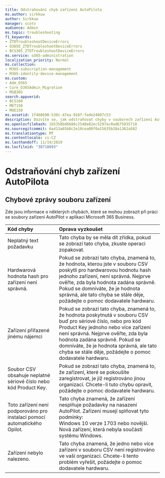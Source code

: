 ```yaml
---
title: Odstraňování chyb zařízení AutoPilota
ms.author: sirkkuw
author: Sirkkuw
manager: scotv
audience: Admin
ms.topic: troubleshooting
f1_keywords:
- ZTDTroubleshootDeviceErrors
- O365E_ZTDTroubleshootDeviceErrors
- BCS365_ZTDTroubleshootDeviceErrors
ms.service: o365-administration
localization_priority: Normal
ms.collection:
- M365-subscription-management
- M365-identity-device-management
ms.custom:
- Adm_O365
- Core_O365Admin_Migration
- MSB365
search.appverid:
- BCS160
- MET150
- MOE150
ms.assetid: 1f468690-530c-47ea-918f-fede24607c53
description: Dozvíte se, jak odstraňovat chyby v souborech zařízení AutoPilot.
ms.openlocfilehash: 1b5358bd6686c2548e82ec5297ac0ad675835718
ms.sourcegitcommit: 6a413a65b8c2e10cea08f0a15635b28a1362a582
ms.translationtype: MT
ms.contentlocale: cs-CZ
ms.lasthandoff: 11/19/2019
ms.locfileid: "38718693"
---
```

# <a name="troubleshoot-autopilot-device-errors"></a>Odstraňování chyb zařízení AutoPilota

## <a name="device-file-error-messages"></a>Chybové zprávy souboru zařízení

Zde jsou informace o některých chybách, které se mohou zobrazit při práci se soubory zařízení AutoPilot v aplikaci Microsoft 365 Business. 
  
|**Kód chyby**|**Oprava vyzkoušet**|
|:-----|:-----|
|Neplatný text požadavku  <br/> |Tato chyba by se měla dít zřídka, pokud se zobrazí tato chyba, zkuste operaci zopakovat.  <br/> |
|Hardwarová hodnota hash pro zařízení není správná.  <br/> |Pokud se zobrazí tato chyba, znamená to, že hodnota, kterou jste v souboru CSV poskytli pro hardwarovou hodnotu hash jednoho zařízení, není správná. Nejprve ověřte, zda byla hodnota zadána správně. Pokud se domníváte, že je hodnota správná, ale tato chyba se stále děje, požádejte o pomoc dodavatele hardwaru.  <br/> |
|Zařízení přiřazené jinému nájemci  <br/> |Pokud se zobrazí tato chyba, znamená to, že hodnota poskytnutá v souboru CSV buď pro sériové číslo, nebo pro kód Product Key jednoho nebo více zařízení není správná. Nejprve ověřte, zda byla hodnota zadána správně. Pokud se domníváte, že je hodnota správná, ale tato chyba se stále děje, požádejte o pomoc dodavatele hardwaru.  <br/> |
|Soubor CSV obsahuje neplatné sériové číslo nebo kód Product Key.  <br/> |Pokud se zobrazí tato chyba, znamená to, že zařízení, které se pokoušíte zaregistrovat, je již registrováno jinou organizací. Chcete-li tuto chybu opravit, požádejte o pomoc dodavatele hardwaru.  <br/> |
|Toto zařízení není podporováno pro instalaci pomocí automatického Opilot.  <br/> | Tato chyba znamená, že zařízení nesplňuje požadavky na nasazení AutoPilot. Zařízení musejí splňovat tyto podmínky:  <br/>  Windows 10 verze 1703 nebo novější.  <br/>  Nová zařízení, která nebyla součástí systému Windows.  <br/> |
|Zařízení nebylo nalezeno.  <br/> |Tato chyba znamená, že jedno nebo více zařízení v souboru CSV není registrováno ve vaší organizaci. Chcete-li tento problém vyřešit, požádejte o pomoc dodavatele hardwaru.  <br/> |
